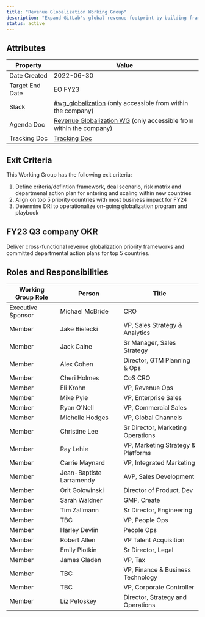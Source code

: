 ```yaml
---
title: "Revenue Globalization Working Group"
description: "Expand GitLab's global revenue footprint by building frameworks and systems to expand and focus on 5 priority countries for FY24"
status: active
---
```


## Attributes

| Property        | Value           |
|-----------------|-----------------|
| Date Created    | 2022-06-30 |
| Target End Date | EO FY23 |
| Slack           | [#wg_globalization](https://gitlab.slack.com/archives/C03MFFP0Q9J) (only accessible from within the company) |
| Agenda Doc    | [Revenue Globalization WG](https://docs.google.com/document/d/1Ul5kvUt3tHiARRpdzS9uOItkgyeQeohpPpwnCPwf4tU/edit#heading=h.pzs8q4jf90f2) (only accessible from within the company) |
| Tracking Doc | [Tracking Doc](https://docs.google.com/spreadsheets/d/14GOJvADjS7R-zonQvx3ejiCgJGsCks3U0IbjwiFChRQ/edit#gid=427771731) |

## Exit Criteria

This Working Group has the following exit criteria:

1. Define criteria/defintion framework, deal scenario, risk matrix and departmenal action plan for entering and scaling within new countries
1. Align on top 5 priority countries with most business impact for FY24
1. Determine DRI to operationalize on-going globalization program and playbook

## FY23 Q3 company OKR

Deliver cross-functional revenue globalization priority frameworks and committed departmental action plans for top 5 countries.

## Roles and Responsibilities

| Working Group Role    | Person                   | Title                                           |
|-----------------------|--------------------------|-------------------------------------------------|
| Executive Sponsor     | Michael McBride          | CRO                                             |
| Member                | Jake Bielecki            | VP, Sales Strategy & Analytics                  |
| Member                | Jack Caine               | Sr Manager, Sales Strategy                      |
| Member                | Alex Cohen               | Director, GTM Planning & Ops                    |
| Member                | Cheri Holmes             | CoS CRO                                         |
| Member                | Eli Krohn                | VP, Revenue Ops                                 |
| Member                | Mike Pyle                | VP, Enterprise Sales                            |
| Member                | Ryan O'Nell              | VP, Commercial Sales                            |
| Member                | Michelle Hodges          | VP, Global Channels                             |
| Member                | Christine Lee            | Sr Director, Marketing Operations               |
| Member                | Ray Lehie                | VP, Marketing Strategy & Platforms              |
| Member                | Carrie Maynard           | VP, Integrated Marketing                        |
| Member                | Jean-Baptiste Larramendy | AVP, Sales Development                          |
| Member                | Orit Golowinski          | Director of Product, Dev                        |
| Member                | Sarah Waldner            | GMP, Create                                     |
| Member                | Tim Zallmann             | Sr Director, Engineering                        |
| Member                | TBC                      | VP, People Ops                                  |
| Member                | Harley Devlin            | People Ops                                      |
| Member                | Robert Allen             | VP Talent Acquisition                           |
| Member                | Emily Plotkin            | Sr Director, Legal                              |
| Member                | James Gladen             | VP, Tax                                         |
| Member                | TBC                      | VP, Finance & Business Technology               |
| Member                | TBC                      | VP, Corporate Controller                        |
| Member                | Liz Petoskey             | Director, Strategy and Operations               |
